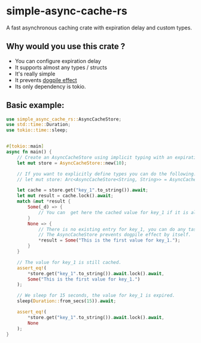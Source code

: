 # simple-async-cache-rs

A fast asynchronous caching crate with expiration delay and custom types.

## Why would you use this crate ?
* You can configure expiration delay
* It supports almost any types / structs
* It's really simple
* It prevents [dogpile effect](https://www.sobstel.org/blog/preventing-dogpile-effect/)
* Its only dependency is tokio.


## Basic example:
```rs
use simple_async_cache_rs::AsyncCacheStore;
use std::time::Duration;
use tokio::time::sleep;


#[tokio::main]
async fn main() {
    // Create an AsyncCacheStore using implicit typing with an expiration delay of 10 seconds.
    let mut store = AsyncCacheStore::new(10);

    // If you want to explicitly define types you can do the following:
    // let mut store: Arc<AsyncCacheStore<String, String>> = AsyncCacheStore::new(60);

    let cache = store.get("key_1".to_string()).await;
    let mut result = cache.lock().await;
    match &mut *result {
        Some(_d) => {
            // You can  get here the cached value for key_1 if it is already available.
        }
        None => {
            // There is no existing entry for key_1, you can do any task to get the value.
            // The AsyncCacheStore prevents dogpile effect by itself.
            *result = Some("This is the first value for key_1.");
        }
    }

    // The value for key_1 is still cached.
    assert_eq!(
        *store.get("key_1".to_string()).await.lock().await,
        Some("This is the first value for key_1.")
    );

    // We sleep for 15 seconds, the value for key_1 is expired.
    sleep(Duration::from_secs(15)).await;

    assert_eq!(
        *store.get("key_1".to_string()).await.lock().await,
        None
    );
}
```


